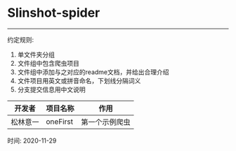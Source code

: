 # Slinshot-spider

---

约定规则:

1. 单文件夹分组
2. 文件组中包含爬虫项目
3. 文件组中添加与之对应的readme文档，并给出合理介绍
4. 文件项目用英文或拼音命名，下划线分隔词义
5. 分支提交信息用中文说明

| 开发者   | 项目名称 | 作用           |
| -------- | -------- | -------------- |
| 松林意一 | oneFirst | 第一个示例爬虫 |

时间: 2020-11-29